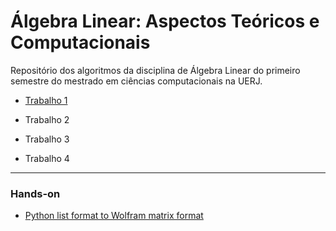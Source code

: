 # Álgebra Linear: Aspectos Teóricos e Computacionais

  Repositório dos algoritmos da disciplina de Álgebra Linear do primeiro semestre do mestrado em ciências computacionais na UERJ.
  
- [Trabalho 1](https://github.com/yurigabrich/LinearAlgebra/blob/master/trab1.py)


- Trabalho 2


- Trabalho 3


- Trabalho 4

---
### Hands-on

- [Python list format to Wolfram matrix format](https://goo.gl/6rhXtM)
